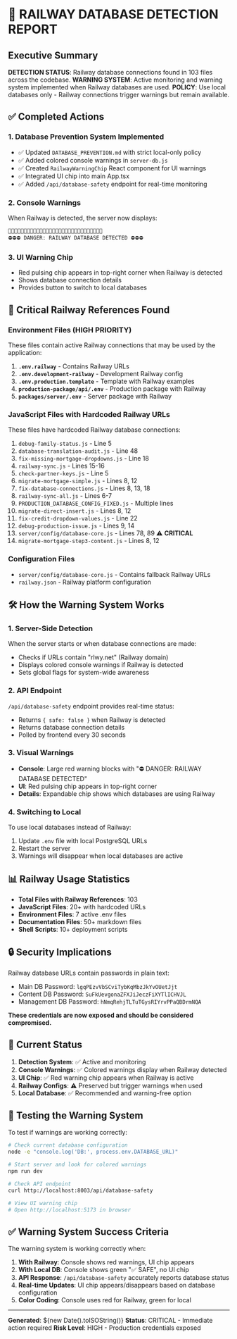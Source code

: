 # 🚨 RAILWAY DATABASE DETECTION REPORT

## Executive Summary
**DETECTION STATUS**: Railway database connections found in 103 files across the codebase.
**WARNING SYSTEM**: Active monitoring and warning system implemented when Railway databases are used.
**POLICY**: Use local databases only - Railway connections trigger warnings but remain available.

## ✅ Completed Actions

### 1. Database Prevention System Implemented
- ✅ Updated `DATABASE_PREVENTION.md` with strict local-only policy
- ✅ Added colored console warnings in `server-db.js`
- ✅ Created `RailwayWarningChip` React component for UI warnings
- ✅ Integrated UI chip into main App.tsx
- ✅ Added `/api/database-safety` endpoint for real-time monitoring

### 2. Console Warnings
When Railway is detected, the server now displays:
```
🔴🔴🔴🔴🔴🔴🔴🔴🔴🔴🔴🔴🔴🔴🔴🔴🔴🔴🔴🔴🔴🔴🔴🔴🔴🔴🔴🔴🔴🔴
⛔⛔⛔ DANGER: RAILWAY DATABASE DETECTED ⛔⛔⛔
```

### 3. UI Warning Chip
- Red pulsing chip appears in top-right corner when Railway is detected
- Shows database connection details
- Provides button to switch to local databases

## 🔴 Critical Railway References Found

### Environment Files (HIGH PRIORITY)
These files contain active Railway connections that may be used by the application:

1. **`.env.railway`** - Contains Railway URLs
2. **`.env.development-railway`** - Development Railway config
3. **`.env.production.template`** - Template with Railway examples
4. **`production-package/api/.env`** - Production package with Railway
5. **`packages/server/.env`** - Server package with Railway

### JavaScript Files with Hardcoded Railway URLs
These files have hardcoded Railway database connections:

1. `debug-family-status.js` - Line 5
2. `database-translation-audit.js` - Line 48
3. `fix-missing-mortgage-dropdowns.js` - Line 18
4. `railway-sync.js` - Lines 15-16
5. `check-partner-keys.js` - Line 5
6. `migrate-mortgage-simple.js` - Lines 8, 12
7. `fix-database-connections.js` - Lines 8, 13, 18
8. `railway-sync-all.js` - Lines 6-7
9. `PRODUCTION_DATABASE_CONFIG_FIXED.js` - Multiple lines
10. `migrate-direct-insert.js` - Lines 8, 12
11. `fix-credit-dropdown-values.js` - Line 22
12. `debug-production-issue.js` - Lines 9, 14
13. `server/config/database-core.js` - Lines 78, 89 ⚠️ **CRITICAL**
14. `migrate-mortgage-step3-content.js` - Lines 8, 12

### Configuration Files
- `server/config/database-core.js` - Contains fallback Railway URLs
- `railway.json` - Railway platform configuration

## 🛠️ How the Warning System Works

### 1. Server-Side Detection
When the server starts or when database connections are made:
- Checks if URLs contain "rlwy.net" (Railway domain)
- Displays colored console warnings if Railway is detected
- Sets global flags for system-wide awareness

### 2. API Endpoint
`/api/database-safety` endpoint provides real-time status:
- Returns `{ safe: false }` when Railway is detected
- Returns database connection details
- Polled by frontend every 30 seconds

### 3. Visual Warnings
- **Console**: Large red warning blocks with "⛔ DANGER: RAILWAY DATABASE DETECTED"
- **UI**: Red pulsing chip appears in top-right corner
- **Details**: Expandable chip shows which databases are using Railway

### 4. Switching to Local
To use local databases instead of Railway:
1. Update `.env` file with local PostgreSQL URLs
2. Restart the server
3. Warnings will disappear when local databases are active

## 📊 Railway Usage Statistics

- **Total Files with Railway References**: 103
- **JavaScript Files**: 20+ with hardcoded URLs
- **Environment Files**: 7 active .env files
- **Documentation Files**: 50+ markdown files
- **Shell Scripts**: 10+ deployment scripts

## 🔒 Security Implications

Railway database URLs contain passwords in plain text:
- Main DB Password: `lgqPEzvVbSCviTybKqMbzJkYvOUetJjt`
- Content DB Password: `SuFkUevgonaZFXJiJeczFiXYTlICHVJL`
- Management DB Password: `hNmqRehjTLTuTGysRIYrvPPaQBDrmNQA`

**These credentials are now exposed and should be considered compromised.**

## 🚀 Current Status

1. **Detection System**: ✅ Active and monitoring
2. **Console Warnings**: ✅ Colored warnings display when Railway detected
3. **UI Chip**: ✅ Red warning chip appears when Railway is active
4. **Railway Configs**: ⚠️ Preserved but trigger warnings when used
5. **Local Database**: ✅ Recommended and warning-free option

## 📝 Testing the Warning System

To test if warnings are working correctly:
```bash
# Check current database configuration
node -e "console.log('DB:', process.env.DATABASE_URL)"

# Start server and look for colored warnings
npm run dev

# Check API endpoint
curl http://localhost:8003/api/database-safety

# View UI warning chip
# Open http://localhost:5173 in browser
```

## ✅ Warning System Success Criteria

The warning system is working correctly when:
1. **With Railway**: Console shows red warnings, UI chip appears
2. **With Local DB**: Console shows green "✅ SAFE", no UI chip
3. **API Response**: `/api/database-safety` accurately reports database status
4. **Real-time Updates**: UI chip appears/disappears based on database configuration
5. **Color Coding**: Console uses red for Railway, green for local

---

**Generated**: ${new Date().toISOString()}
**Status**: CRITICAL - Immediate action required
**Risk Level**: HIGH - Production credentials exposed
